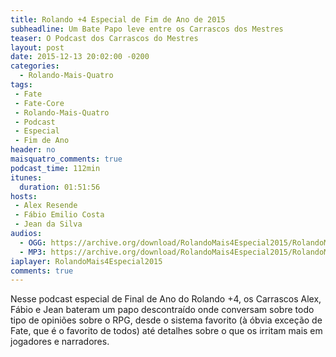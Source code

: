 ```yaml
---
title: Rolando +4 Especial de Fim de Ano de 2015
subheadline: Um Bate Papo leve entre os Carrascos dos Mestres
teaser: O Podcast dos Carrascos do Mestres
layout: post
date: 2015-12-13 20:02:00 -0200
categories:
  - Rolando-Mais-Quatro
tags:
 - Fate
 - Fate-Core
 - Rolando-Mais-Quatro
 - Podcast
 - Especial
 - Fim de Ano
header: no
maisquatro_comments: true 
podcast_time: 112min
itunes:
  duration: 01:51:56
hosts:
 - Alex Resende
 - Fábio Emilio Costa
 - Jean da Silva
audios:
  - OGG: https://archive.org/download/RolandoMais4Especial2015/RolandoMaisquatro-Especial-Final2015.mp3
  - MP3: https://archive.org/download/RolandoMais4Especial2015/RolandoMaisquatro-Especial-Final2015.mp3
iaplayer: RolandoMais4Especial2015
comments: true
---
```


Nesse podcast  especial de Final  de Ano  do Rolando +4,  os Carrascos
Alex, Fábio e  Jean bateram um papo descontraído  onde conversam sobre
todo tipo de  opiniões sobre o RPG, desde o  sistema favorito (à óbvia
exceção de Fate, que  é o favorito de todos) até  detalhes sobre o que
os irritam mais em jogadores e narradores.
